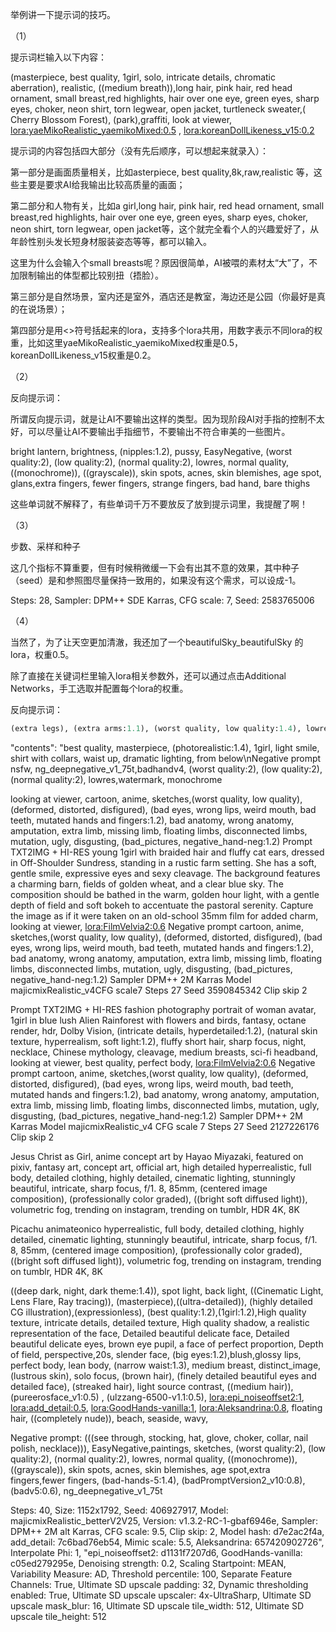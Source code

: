 举例讲一下提示词的技巧。

（1）

提示词栏输入以下内容：

(masterpiece, best quality, 1girl, solo, intricate details, chromatic aberration), realistic, ((medium breath)),long hair, pink hair, red head ornament, small breast,red highlights, hair over one eye, green eyes, sharp eyes, choker, neon shirt, torn legwear, open jacket, turtleneck sweater,( Cherry Blossom Forest), (park),graffiti, look at viewer, <lora:yaeMikoRealistic_yaemikoMixed:0.5> , <lora:koreanDollLikeness_v15:0.2>

提示词的内容包括四大部分（没有先后顺序，可以想起来就录入）：

第一部分是画面质量相关，比如asterpiece, best quality,8k,raw,realistic 等，这些主要是要求AI给我输出比较高质量的画面；

第二部分和人物有关，比如a girl,long hair, pink hair, red head ornament, small breast,red highlights, hair over one eye, green eyes, sharp eyes, choker, neon shirt, torn legwear, open jacket等，这个就完全看个人的兴趣爱好了，从年龄性别头发长短身材服装姿态等等，都可以输入。

这里为什么会输入个small breasts呢？原因很简单，AI被喂的素材太“大”了，不加限制输出的体型都比较别扭（捂脸）。

第三部分是自然场景，室内还是室外，酒店还是教室，海边还是公园（你最好是真的在说场景）；

第四部分是用<>符号括起来的lora，支持多个lora共用，用数字表示不同lora的权重，比如这里yaeMikoRealistic_yaemikoMixed权重是0.5，koreanDollLikeness_v15权重是0.2。

（2）

反向提示词：

所谓反向提示词，就是让AI不要输出这样的类型。因为现阶段AI对手指的控制不太好，可以尽量让AI不要输出手指细节，不要输出不符合审美的一些图片。

bright lantern, brightness, (nipples:1.2), pussy, EasyNegative, (worst quality:2), (low quality:2), (normal quality:2), lowres, normal quality, ((monochrome)), ((grayscale)), skin spots, acnes, skin blemishes, age spot, glans,extra fingers, fewer fingers, strange fingers, bad hand, bare thighs 

这些单词就不解释了，有些单词千万不要放反了放到提示词里，我提醒了啊！

（3）

步数、采样和种子

这几个指标不算重要，但有时候稍微缓一下会有出其不意的效果，其中种子（seed）是和参照图尽量保持一致用的，如果没有这个需求，可以设成-1。

Steps: 28, Sampler: DPM++ SDE Karras, CFG scale: 7, Seed: 2583765006

（4）



当然了，为了让天空更加清澈，我还加了一个beautifulSky_beautifulSky 的lora，权重0.5。

除了直接在关键词栏里输入lora相关参数外，还可以通过点击Additional Networks，手工选取并配置每个lora的权重。



反向提示词：

```python
(extra legs), (extra arms:1.1), (worst quality, low quality:1.4), lowres, acnes, skin blemishes, age spot, glans,extra fingers,fewer fingers,strange fingers, ((grayscale)), (bad legs:1.5), (bad hands:1.5), (3_hands:1.5), (bad foot:1.5), (3_foots:1.5), poorly drawn,out of frame, unclear eyes, poorly drawn,cloned face,bad face, (EasyNegative:1.2),(Bad_Prompt_v2:0.8),(Bad_Hands_5),sketch by Bad_Artist, watermark, signature, text, logo,contact, (extra limbs),monochrome,missing arms,(((missing legs))), lowres, bad anatomy, bad hands, text, error, extra digit, fewer digits, cropped, jpeg artifacts, signature, watermark, username, (depth of field, bokeh, blurry:1.4),blurry background,bandages, missing fingers, extra digit,fewer digits,cropped, blurry,long neck, Humpbacked, missing limb, mutated
```







 "contents": "best quality, masterpiece, (photorealistic:1.4), 1girl, light smile, shirt with collars, waist up, dramatic lighting, from below\nNegative prompt
 nsfw, ng_deepnegative_v1_75t,badhandv4, (worst quality:2), (low quality:2), (normal quality:2), lowres,watermark, monochrome


 looking at viewer, cartoon, anime, sketches,(worst quality, low quality), (deformed, distorted, disfigured), (bad eyes, wrong lips, weird mouth, bad teeth, mutated hands and fingers:1.2), bad anatomy, wrong anatomy, amputation, extra limb, missing limb, floating limbs, disconnected limbs, mutation, ugly, disgusting, (bad_pictures, negative_hand-neg:1.2)
 Prompt
 TXT2IMG + HI-RES
 young 1girl with braided hair and fluffy cat ears, dressed in Off-Shoulder Sundress, standing in a rustic farm setting. She has a soft, gentle smile, expressive eyes and sexy cleavage. The background features a charming barn, fields of golden wheat, and a clear blue sky. The composition should be bathed in the warm, golden hour light, with a gentle depth of field and soft bokeh to accentuate the pastoral serenity. Capture the image as if it were taken on an old-school 35mm film for added charm, looking at viewer, <lora:FilmVelvia2:0.6>
 Negative prompt
 cartoon, anime, sketches,(worst quality, low quality), (deformed, distorted, disfigured), (bad eyes, wrong lips, weird mouth, bad teeth, mutated hands and fingers:1.2), bad anatomy, wrong anatomy, amputation, extra limb, missing limb, floating limbs, disconnected limbs, mutation, ugly, disgusting, (bad_pictures, negative_hand-neg:1.2)
 Sampler
 DPM++ 2M Karras
 Model
 majicmixRealistic_v4CFG scale7
 Steps
 27
 Seed
 3590845342
 Clip skip
 2



 Prompt
 TXT2IMG + HI-RES
 fashion photography portrait of woman avatar, 1girl in blue lush Alien Rainforest with flowers and birds, fantasy, octane render, hdr, Dolby Vision, (intricate details, hyperdetailed:1.2), (natural skin texture, hyperrealism, soft light:1.2), fluffy short hair, sharp focus, night, necklace, Chinese mythology, cleavage, medium breasts, sci-fi headband, looking at viewer, best quality, perfect body, <lora:FilmVelvia2:0.6>
 Negative prompt
 cartoon, anime, sketches,(worst quality, low quality), (deformed, distorted, disfigured), (bad eyes, wrong lips, weird mouth, bad teeth, mutated hands and fingers:1.2), bad anatomy, wrong anatomy, amputation, extra limb, missing limb, floating limbs, disconnected limbs, mutation, ugly, disgusting, (bad_pictures, negative_hand-neg:1.2)
 Sampler
 DPM++ 2M Karras
 Model
 majicmixRealistic_v4
 CFG scale
 7
 Steps
 27
 Seed
 2127226176
 Clip skip
 2


 Jesus Christ as Girl, anime concept art by Hayao Miyazaki, featured on pixiv, fantasy art, concept art, official art, high detailed hyperrealistic, full body, detailed clothing, highly detailed, cinematic lighting, stunningly beautiful, intricate, sharp focus, f/1. 8, 85mm, (centered image composition), (professionally color graded), ((bright soft diffused light)), volumetric fog, trending on instagram, trending on tumblr, HDR 4K, 8K


 Picachu animateonico hyperrealistic, full body, detailed clothing, highly detailed, cinematic lighting, stunningly beautiful, intricate, sharp focus, f/1. 8, 85mm, (centered image composition), (professionally color graded), ((bright soft diffused light)), volumetric fog, trending on instagram, trending on tumblr, HDR 4K, 8K


 ((deep dark, night, dark theme:1.4)), spot light, back light, ((Cinematic Light, Lens Flare, Ray tracing)), (masterpiece),((ultra-detailed)), (highly detailed CG illustration),(expressionless), (best quality:1.2),(1girl:1.2),High quality texture, intricate details, detailed texture, High quality shadow, a realistic representation of the face, Detailed beautiful delicate face, Detailed beautiful delicate eyes, brown eye pupil, a face of perfect proportion, Depth of field, perspective,20s, slender face, (big eyes:1.2),blush,glossy lips, perfect body, lean body, (narrow waist:1.3), medium breast, distinct_image, (lustrous skin), solo focus, (brown hair), (finely detailed beautiful eyes and detailed face), (streaked hair), light source contrast, ((medium hair)), (pureerosface_v1:0.5) , (ulzzang-6500-v1.1:0.5), <lora:epi_noiseoffset2:1>, <lora:add_detail:0.5>, <lora:GoodHands-vanilla:1>,  <lora:Aleksandrina:0.8>, floating hair, ((completely nude)), beach, seaside, wavy,

 Negative prompt: (((see through, stocking, hat, glove, choker, collar, nail polish, necklace))), EasyNegative,paintings, sketches, (worst quality:2), (low quality:2), (normal quality:2), lowres, normal quality, ((monochrome)), ((grayscale)), skin spots, acnes, skin blemishes, age spot,extra fingers,fewer fingers, (bad-hands-5:1.4), (badPromptVersion2_v10:0.8), (badv5:0.6), ng_deepnegative_v1_75t

 Steps: 40, Size: 1152x1792, Seed: 406927917, 
 Model: majicmixRealistic_betterV2V25, Version: v1.3.2-RC-1-gbaf6946e, 
 Sampler: DPM++ 2M alt Karras, CFG scale: 9.5, Clip skip: 2, Model hash: d7e2ac2f4a, add_detail: 7c6bad76eb54, Mimic scale: 5.5, Aleksandrina: 657420902726\", Interpolate Phi: 1, \"epi_noiseoffset2: d1131f7207d6, GoodHands-vanilla: c05ed279295e, Denoising strength: 0.2, Scaling Startpoint: MEAN, Variability Measure: AD, Threshold percentile: 100, Separate Feature Channels: True, Ultimate SD upscale padding: 32, Dynamic thresholding enabled: True, Ultimate SD upscale upscaler: 4x-UltraSharp, Ultimate SD upscale mask_blur: 16, Ultimate SD upscale tile_width: 512, Ultimate SD upscale tile_height: 512

 
